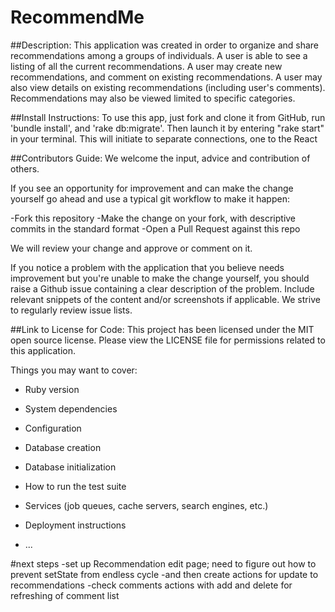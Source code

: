 # RecommendMe
##Description:
This application was created in order to organize and share recommendations among a groups of individuals.   A user is able to see a listing of all the current recommendations.  A user may create new recommendations, and comment on existing recommendations.  A user may also view details on existing recommendations (including user's comments).  Recommendations may also be viewed limited to specific categories.

##Install Instructions:
To use this app, just fork and clone it from GitHub, run 'bundle install', and 'rake db:migrate'. Then launch it by entering "rake start" in your terminal.  This will initiate to separate connections, one to the React

##Contributors Guide:
We welcome the input, advice and contribution of others.

If you see an opportunity for improvement and can make the change yourself go ahead and use a typical git workflow to make it happen:

-Fork this repository
-Make the change on your fork, with descriptive commits in the standard format
-Open a Pull Request against this repo

We will review your change and approve or comment on it.

If you notice a problem with the application that you believe needs improvement but you're unable to make the change yourself, you should raise a Github issue containing a clear description of the problem. Include relevant snippets of the content and/or screenshots if applicable. We strive to regularly review issue lists.

##Link to License for Code:
This project has been licensed under the MIT open source license. Please view the LICENSE file for permissions related to this application.

Things you may want to cover:

* Ruby version

* System dependencies

* Configuration

* Database creation

* Database initialization

* How to run the test suite

* Services (job queues, cache servers, search engines, etc.)

* Deployment instructions

* ...

#next steps
-set up Recommendation edit page; need to figure out how to prevent setState from endless cycle
-and then create actions for update to recommendations
-check comments actions with add and delete for refreshing of comment list

